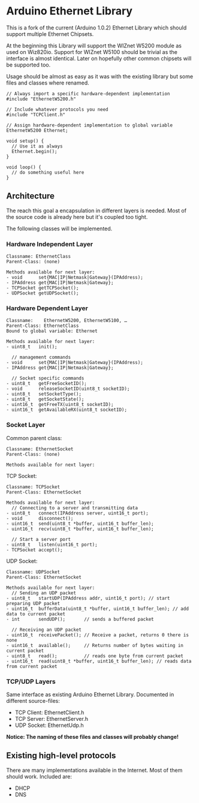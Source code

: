 # Arduino Ethernet Library

This is a fork of the current (Arduino 1.0.2) Ethernet Library which should support multiple Ethernet Chipsets.

At the beginning this Library will support the WIZnet W5200 module as used on Wiz820io. Support for WIZnet W5100 should be trivial as the interface is almost identical. Later on hopefully other common chipsets will be supported too.

Usage should be almost as easy as it was with the existing library but some files and classes where renamed.

	// Always import a specific hardware-dependent implementation
	#include "EthernetW5200.h"
	
	// Include whatever protocols you need
	#include "TCPClient.h"

	// Assign hardware-dependent implementation to global variable
	EthernetW5200 Ethernet;
	
	void setup() {
	  // Use it as always
	  Ethernet.begin();
	}
	
	void loop() {
	  // do something useful here
	}


## Architecture
The reach this goal a encapsulation in different layers is needed. Most of the source code is already here but it's coupled too tight.

The following classes will be implemented.

### Hardware Independent Layer
	Classname: EthernetClass
	Parent-Class: (none)
	
	Methods available for next layer:
	- void      set{MAC|IP|Netmask|Gateway}(IPAddress);
	- IPAddress get{MAC|IP|Netmask|Gateway};
	- TCPSocket getTCPSocket();
	- UDPSocket getUDPSocket();

### Hardware Dependent Layer
	Classname:    EthernetW5200, EthernetW5100, …
	Parent-Class: EthernetClass
	Bound to global variable: Ethernet
	
	Methods available for next layer:
	- uint8_t   init();
	
	  // management commands
	- void      set{MAC|IP|Netmask|Gateway}(IPAddress);
	- IPAddress get{MAC|IP|Netmask|Gateway};
	
	  // Socket specific commands
	- uint8_t   getFreeSocketID();
	- void      releaseSocketID(uint8_t socketID);
	- uint8_t   setSocketType();
	- uint8_t   getSocketState();
	- uint16_t  getFreeTX(uint8_t socketID);
	- uint16_t  getAvailableRX(uint8_t socketID);
	
### Socket Layer
Common parent class:

	Classname: EthernetSocket
	Parent-Class: (none)
	
	Methods available for next layer:

TCP Socket:

	Classname: TCPSocket
	Parent-Class: EthernetSocket
	
	Methods available for next layer:
	  // Connecting to a server and transmitting data
	- uint8_t   connect(IPAddress server, uint16_t port);
	- void      disconnect();
	- uint16_t  send(uint8_t *buffer, uint16_t buffer_len);
	- uint16_t  recv(uint8_t *buffer, uint16_t buffer_len);

      // Start a server port
	- uint8_t   listen(uint16_t port);
	- TCPSocket accept();

UDP Socket:

	Classname: UDPSocket
	Parent-Class: EthernetSocket
	
	Methods available for next layer:
	  // Sending an UDP packet
	- uint8_t   startUDP(IPAddress addr, uint16_t port); // start preparing UDP packet
	- uint16_t  bufferData(uint8_t *buffer, uint16_t buffer_len); // add data to current packet
	- int       sendUDP();       // sends a buffered packet
	
	  // Receiving an UDP packet
	- uint16_t  receivePacket(); // Receive a packet, returns 0 there is none
	- uint16_t  available();     // Returns number of bytes waiting in current packet
	- uint8_t   read();          // reads one byte from current packet
	- uint16_t  read(uint8_t *buffer, uint16_t buffer_len); // reads data from current packet
	

### TCP/UDP Layers
Same interface as existing Arduino Ethernet Library. Documented in different source-files:

* TCP Client: EthernetClient.h
* TCP Server: EthernetServer.h
* UDP Socket: EthernetUdp.h

**Notice: The naming of these files and classes will probably change!**


## Existing high-level protocols
There are many implementations available in the Internet. Most of them should work. Included are:

* DHCP
* DNS